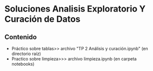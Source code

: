 # Soluciones Analisis Exploratorio Y Curación de Datos

## Contenido

* Práctico sobre tablas>> archivo "TP 2 Análisis y curación.ipynb" (en directorio raíz)
* Practico sobre limpieza>>> archivo limpieza.ipynb (en carpeta notebooks)
